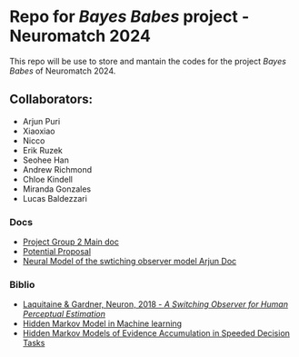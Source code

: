 # Repo for *Bayes Babes* project - Neuromatch 2024

This repo will be use to store and mantain the codes for the project *Bayes Babes* of Neuromatch 2024.

## Collaborators:
- Arjun Puri
- Xiaoxiao
- Nicco
- Erik Ruzek
- Seohee Han
- Andrew Richmond
- Chloe Kindell
- Miranda Gonzales
- Lucas Baldezzari

### Docs

- [Project Group 2 Main doc](https://docs.google.com/document/d/1ZA0-Z-GO-pYg_CeYRGAYFPBJxr1fF4K0PAReS_vPJt0/edit)
- [Potential Proposal](https://docs.google.com/document/d/1DL2T97BWogI5rgF8SQ9WpetcekPW66ra6XHvEVreN34/edit#heading=h.qw2lglpsn6er)
- [Neural Model of the swtiching observer model Arjun Doc](https://docs.google.com/document/d/1WE8VspE0nJoXH54ET8YFkZmJXTj3S4NjSuUDtu1c4BI/edit)

### Biblio
- [Laquitaine & Gardner, Neuron, 2018 - *A Switching Observer for Human Perceptual Estimation*](https://pubmed.ncbi.nlm.nih.gov/29290551/)
- [Hidden Markov Model in Machine learning](https://www.geeksforgeeks.org/hidden-markov-model-in-machine-learning/)
- [Hidden Markov Models of Evidence Accumulation in Speeded Decision Tasks](https://link.springer.com/article/10.1007/s42113-021-00115-0)
